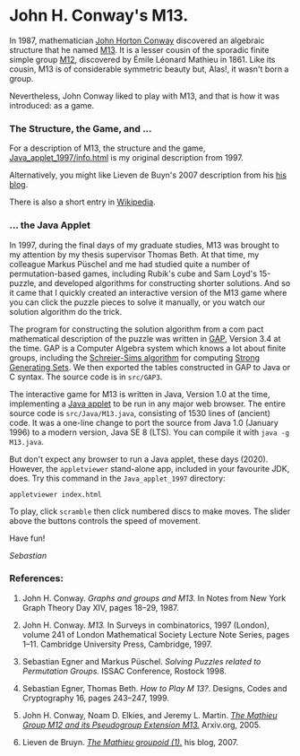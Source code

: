 # John H. Conway's M13.

In 1987, mathematician [John Horton Conway](https://en.wikipedia.org/wiki/John_Horton_Conway) discovered an algebraic structure that he named [M13](https://en.wikipedia.org/wiki/Mathieu_groupoid). It is a lesser cousin of the sporadic finite simple group [M12](https://en.wikipedia.org/wiki/Mathieu_group_M12), discovered by Émile Léonard Mathieu in 1861. Like its cousin, M13 is of considerable symmetric beauty but, Alas!, it wasn't born a group.

Nevertheless, John Conway liked to play with M13, and that is how it was introduced: as a game.

### The Structure, the Game, and ...

For a description of M13, the structure and the game, [Java_applet_1997/info.html](https://github.com/egner/M13/Java_applet_1997/info.html) is my original description from 1997.

Alternatively, you might like Lieven de Buyn's 2007 description from his [his blog](http://www.neverendingbooks.org/conways-puzzle-m13).

There is also a short entry in [Wikipedia](https://en.wikipedia.org/wiki/Mathieu_groupoid).

### ... the Java Applet

In 1997, during the final days of my graduate studies, M13 was brought to my attention by my thesis supervisor Thomas Beth. At that time, my colleague Markus Püschel and me had studied quite a number of permutation-based games, including Rubik's cube and Sam Loyd's 15-puzzle, and developed algorithms for constructing shorter solutions. And so it came that I quickly created an interactive version of the M13 game where you can click the puzzle pieces to solve it manually, or you watch our solution algorithm do the trick.

The program for constructing the solution algorithm from a com pact mathematical description of the puzzle was written in [GAP](https://en.wikipedia.org/wiki/GAP_\(computer_algebra_system\)), Version 3.4 at the time. GAP is a Computer Algebra system which knows a lot about finite groups, including the [Schreier-Sims algorithm](https://en.wikipedia.org/wiki/Schreier–Sims_algorithm) for computing [Strong Generating Sets](https://en.wikipedia.org/wiki/Strong_generating_set). We then exported the tables constructed in GAP to Java or C syntax. The source code is in `src/GAP3`.

The interactive game for M13 is written in Java, Version 1.0 at the time, implementing a [Java applet](https://en.wikipedia.org/wiki/Java_applet) to be run in any major web browser. The entire source code is `src/Java/M13.java`, consisting of 1530 lines of (ancient) code. It was a one-line change to port the source from Java 1.0 (January 1996) to a modern version, Java SE 8 (LTS). You can compile it with `java -g M13.java`.

But don't expect any browser to run a Java applet, these days (2020). However, the `appletviewer` stand-alone app, included in your favourite JDK, does. Try this command in the `Java_applet_1997` directory:

```
appletviewer index.html
```

To play, click `scramble` then click numbered discs to make moves. The slider above the buttons controls the speed of movement.

Have fun!

_Sebastian_

### References:

1. John H. Conway. _Graphs and groups and M13._ In Notes from New York Graph Theory Day XIV, pages 18–29, 1987.

2. John H. Conway. _M13._ In Surveys in combinatorics, 1997 (London), volume 241 of London Mathematical Society Lecture Note Series, pages 1–11. Cambridge University Press, Cambridge, 1997.

3. Sebastian Egner and Markus Püschel. _Solving Puzzles related to Permutation Groups._ ISSAC Conference, Rostock 1998.

4. Sebastian Egner, Thomas Beth. _How to Play M 13?._ Designs, Codes and Cryptography 16, pages 243–247, 1999. 

5. John H. Conway, Noam D. Elkies, and Jeremy L. Martin. [_The Mathieu Group M12 and its Pseudogroup Extension M13._](https://arxiv.org/pdf/math/0508630.pdf) Arxiv.org, 2005. 

6. Lieven de Bruyn. [_The Mathieu groupoid (1)._](http://www.neverendingbooks.org/the-mathieu-groupoid-1) his blog, 2007.
